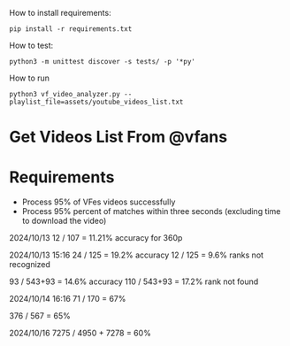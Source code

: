 How to install requirements:
```
pip install -r requirements.txt
```

How to test:

```
python3 -m unittest discover -s tests/ -p '*py'
```


How to run
```
python3 vf_video_analyzer.py --playlist_file=assets/youtube_videos_list.txt
```

Get Videos List From @vfans
===========================


Requirements
============
* Process 95% of VFes videos successfully
* Process 95% percent of matches within three seconds (excluding time to download the video)


2024/10/13
12 / 107 = 11.21% accuracy for 360p

2024/10/13  15:16
24 / 125 = 19.2% accuracy
12 / 125 = 9.6% ranks not recognized

93 / 543+93 = 14.6% accuracy
110 / 543+93 =  17.2% rank not found

2024/10/14 16:16
71 / 170 = 67%

376 / 567 = 65%

2024/10/16
7275 / 4950 + 7278 = 60%